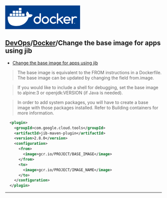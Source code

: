 ![jhipster CLI options](./resource/docker.png)
## [DevOps]/[Docker]/Change the base image for apps using jib



- [Change the base image for apps using jib]




>The base image is equivalent to the FROM instructions in a Dockerfile. The base image can be updated by changing the field from.image.

>If you would like to include a shell for debugging, set the base image to alpine:3 or openjdk:VERSION (if Java is needed).

>In order to add system packages, you will have to create a base image with those packages installed. Refer to Building containers for more information.

```xml
  <plugin>
    <groupId>com.google.cloud.tools</groupId>
    <artifactId>jib-maven-plugin</artifactId>
    <version>2.8.0</version>
    <configuration>
      <from>
        <image>gcr.io/PROJECT/BASE_IMAGE</image>
      </from>
      <to>
        <image>gcr.io/PROJECT/IMAGE_NAME</image>
      </to>
    </configuration>
  </plugin>
  ```


----
[DevOps]: <../../README.md>
[Change the base image for apps using jib]: <https:/cloud.google.com/java/getting-started/jib#base-image>

[Docker]: <../Docker/Docker.md>